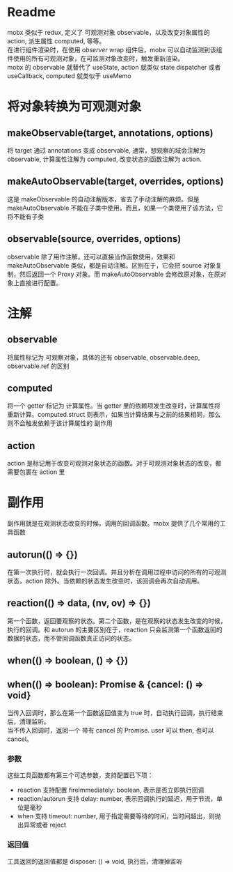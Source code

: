 # Readme
mobx 类似于 redux, 定义了 可观测对象 observable，以及改变对象属性的 action, 派生属性 computed, 等等。  
在进行组件渲染时，在使用 *observer* wrap 组件后，mobx 可以自动监测到该组件使用的所有可观测对象，在可监测对象改变时，触发重新渲染。  
mobx 的 observable 就替代了 useState, action 就类似 state dispatcher 或者 useCallback, computed 就类似于 useMemo  

# 将对象转换为可观测对象
## makeObservable(target, annotations, options)
将 target 通过 annotations 变成 observable, 通常，想观察的域会注解为 observable, 计算属性注解为 computed, 改变状态的函数注解为 action.  
## makeAutoObservable(target, overrides, options)
这是 makeObservable 的自动注解版本，省去了手动注解的麻烦。但是 makeAutoObservable 不能在子类中使用，而且，如果一个类使用了该方法，它将不能有子类
## observable(source, overrides, options)
observable 除了用作注解，还可以直接当作函数使用，效果和 makeAutoObservable 类似，都是自动注解。区别在于，它会把 source 对象复制，然后返回一个 Proxy 对象。而 makeAutoObservable 会修改原对象，在原对象上直接进行配置。

# 注解
## observable
将属性标记为 可观察对象，具体的还有 observable, observable.deep, observable.ref 的区别
## computed
将一个 getter 标记为 计算属性。当 getter 里的依赖项发生改变时，计算属性将重新计算。computed.struct 则表示，如果当计算结果与之前的结果相同，那么则不会触发依赖于该计算属性的 副作用
## action
action 是标记用于改变可观测对象状态的函数。对于可观测对象状态的改变，都需要包裹在 action 里

# 副作用
副作用就是在观测状态改变的时候，调用的回调函数。mobx 提供了几个常用的工具函数
## autorun(() => {})
在第一次执行时，就会执行一次回调。并且分析在调用过程中访问的所有的可观测状态，action 除外。当依赖的状态发生改变时，该回调会再次自动调用。
## reaction(() => data, (nv, ov) => {})
第一个函数，返回要观察的状态。第二个函数，是在观察的状态发生改变的时候，执行的回调。和 autorun 的主要区别在于，reaction 只会监测第一个函数返回的数据的状态，而不管回调函数真正访问的状态。  

## when(() => boolean, () => {})
## when(() => boolean): Promise<void> & {cancel: () => void}
当传入回调时，那么在第一个函数返回值变为 true 时，自动执行回调，执行结束后，清理监听。  
当不传入回调时，返回一个 带有 cancel 的 Promise. user 可以 then, 也可以 cancel。  
### 参数
这些工具函数都有第三个可选参数，支持配置已下项：
* reaction 支持配置 fireImmediately: boolean, 表示是否立即执行回调
* reaction/autorun 支持 delay: number, 表示回调执行的延迟，用于节流，单位是毫秒
* when 支持 timeout: number, 用于指定需要等待的时间，当时间超出，则抛出异常或者 reject
### 返回值
工具返回的返回值都是 disposer: () => void, 执行后，清理掉监听 